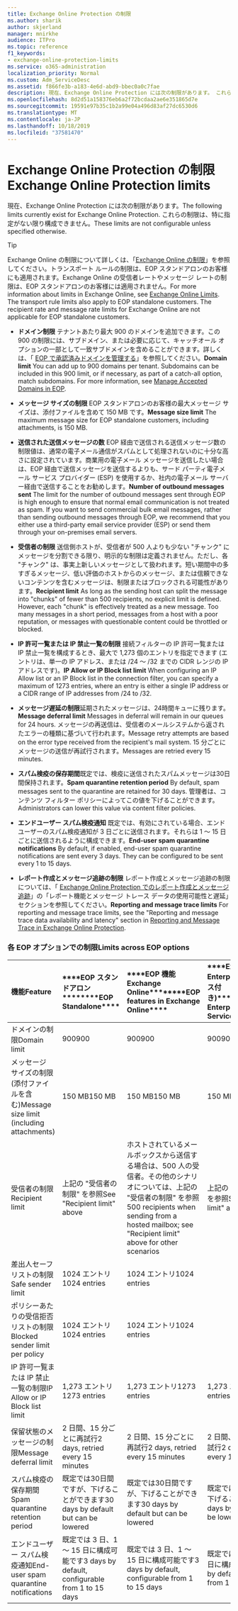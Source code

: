 ```yaml
---
title: Exchange Online Protection の制限
ms.author: sharik
author: skjerland
manager: mnirkhe
audience: ITPro
ms.topic: reference
f1_keywords:
- exchange-online-protection-limits
ms.service: o365-administration
localization_priority: Normal
ms.custom: Adm_ServiceDesc
ms.assetid: f866fe3b-a183-4e6d-abd9-bbec0a0c7fae
description: 現在、Exchange Online Protection には次の制限があります。 これらの制限は、特に指定がない限り構成できません。
ms.openlocfilehash: 8d2d51a158376eb6a2f72bcdaa2ae6e351865d7e
ms.sourcegitcommit: 19591e97b35c1b2a99e04a496d83af27dc6530d6
ms.translationtype: MT
ms.contentlocale: ja-JP
ms.lasthandoff: 10/18/2019
ms.locfileid: "37581470"
---
```

# <a name="exchange-online-protection-limits"></a><span data-ttu-id="c1863-104">Exchange Online Protection の制限</span><span class="sxs-lookup"><span data-stu-id="c1863-104">Exchange Online Protection limits</span></span>

<span data-ttu-id="c1863-105">現在、Exchange Online Protection には次の制限があります。</span><span class="sxs-lookup"><span data-stu-id="c1863-105">The following limits currently exist for Exchange Online Protection.</span></span> <span data-ttu-id="c1863-106">これらの制限は、特に指定がない限り構成できません。</span><span class="sxs-lookup"><span data-stu-id="c1863-106">These limits are not configurable unless specified otherwise.</span></span> 
  
> [!TIP]
> <span data-ttu-id="c1863-p103">Exchange Online の制限について詳しくは、「[Exchange Online の制限](../exchange-online-service-description/exchange-online-limits.md)」を参照してください。トランスポート ルールの制限は、EOP スタンドアロンのお客様にも適用されます。Exchange Online の受信者レートやメッセージ レートの制限は、EOP スタンドアロンのお客様には適用されません。</span><span class="sxs-lookup"><span data-stu-id="c1863-p103">For more information about limits in Exchange Online, see [Exchange Online Limits](../exchange-online-service-description/exchange-online-limits.md). The transport rule limits also apply to EOP standalone customers. The recipient rate and message rate limits for Exchange Online are not applicable for EOP standalone customers.</span></span> 
  
- <span data-ttu-id="c1863-p104">**ドメイン制限** テナントあたり最大 900 のドメインを追加できます。この 900 の制限には、サブドメイン、または必要に応じて、キャッチオール オプションの一部として一致サブドメインを含めることができます。詳しくは、「 [EOP で承認済みドメインを管理する](https://go.microsoft.com/fwlink/p/?LinkId=282239)」を参照してください。</span><span class="sxs-lookup"><span data-stu-id="c1863-p104">**Domain limit** You can add up to 900 domains per tenant. Subdomains can be included in this 900 limit, or if necessary, as part of a catch-all option, match subdomains. For more information, see [Manage Accepted Domains in EOP](https://go.microsoft.com/fwlink/p/?LinkId=282239).</span></span>
    
- <span data-ttu-id="c1863-113">**メッセージ サイズの制限** EOP スタンドアロンのお客様の最大メッセージ サイズは、添付ファイルを含めて 150 MB です。</span><span class="sxs-lookup"><span data-stu-id="c1863-113">**Message size limit** The maximum message size for EOP standalone customers, including attachments, is 150 MB.</span></span> 
    
- <span data-ttu-id="c1863-p105">**送信された送信メッセージの数** EOP 経由で送信される送信メッセージ数の制限値は、通常の電子メール通信がスパムとして処理されないのに十分な高さに設定されています。商業用の電子メール メッセージを送信したい場合は、EOP 経由で送信メッセージを送信するよりも、サード パーティ電子メール サービス プロバイダー (ESP) を使用するか、社内の電子メール サーバー経由で送信することをお勧めします。</span><span class="sxs-lookup"><span data-stu-id="c1863-p105">**Number of outbound messages sent** The limit for the number of outbound messages sent through EOP is high enough to ensure that normal email communication is not treated as spam. If you want to send commercial bulk email messages, rather than sending outbound messages through EOP, we recommend that you either use a third-party email service provider (ESP) or send them through your on-premises email servers.</span></span> 
    
- <span data-ttu-id="c1863-p106">**受信者の制限** 送信側ホストが、受信者が 500 人よりも少ない "チャンク" にメッセージを分割できる限り、明示的な制限は定義されません。ただし、各 "チャンク" は、事実上新しいメッセージとして扱われます。短い期間中の多すぎるメッセージ、低い評価のホストからのメッセージ、または信頼できないコンテンツを含むメッセージは、制限またはブロックされる可能性があります。</span><span class="sxs-lookup"><span data-stu-id="c1863-p106">**Recipient limit** As long as the sending host can split the message into "chunks" of fewer than 500 recipients, no explicit limit is defined. However, each "chunk" is effectively treated as a new message. Too many messages in a short period, messages from a host with a poor reputation, or messages with questionable content could be throttled or blocked.</span></span> 
    
- <span data-ttu-id="c1863-119">**IP 許可一覧または IP 禁止一覧の制限** 接続フィルターの IP 許可一覧または IP 禁止一覧を構成するとき、最大で 1,273 個のエントリを指定できます (エントリは、単一の IP アドレス、または /24 ～ /32 までの CIDR レンジの IP アドレスです)。</span><span class="sxs-lookup"><span data-stu-id="c1863-119">**IP Allow or IP Block list limit** When configuring an IP Allow list or an IP Block list in the connection filter, you can specify a maximum of 1273 entries, where an entry is either a single IP address or a CIDR range of IP addresses from /24 to /32.</span></span> 
    
- <span data-ttu-id="c1863-120">**メッセージ遅延の制限**延期されたメッセージは、24時間キューに残ります。</span><span class="sxs-lookup"><span data-stu-id="c1863-120">**Message deferral limit** Messages in deferral will remain in our queues for 24 hours.</span></span> <span data-ttu-id="c1863-121">メッセージの再送信は、受信者のメールシステムから返されたエラーの種類に基づいて行われます。</span><span class="sxs-lookup"><span data-stu-id="c1863-121">Message retry attempts are based on the error type received from the recipient's mail system.</span></span> <span data-ttu-id="c1863-122">15 分ごとにメッセージの送信が再試行されます。</span><span class="sxs-lookup"><span data-stu-id="c1863-122">Messages are retried every 15 minutes.</span></span> 
    
- <span data-ttu-id="c1863-123">**スパム検疫の保存期間**既定では、検疫に送信されたスパムメッセージは30日間保持されます。</span><span class="sxs-lookup"><span data-stu-id="c1863-123">**Spam quarantine retention period** By default, spam messages sent to the quarantine are retained for 30 days.</span></span> <span data-ttu-id="c1863-124">管理者は、コンテンツ フィルター ポリシーによってこの値を下げることができます。</span><span class="sxs-lookup"><span data-stu-id="c1863-124">Administrators can lower this value via content filter policies.</span></span> 
    
- <span data-ttu-id="c1863-p109">**エンドユーザー スパム検疫通知** 既定では、有効にされている場合、エンドユーザーのスパム検疫通知が 3 日ごとに送信されます。それらは 1 ～ 15 日ごとに送信されるように構成できます。</span><span class="sxs-lookup"><span data-stu-id="c1863-p109">**End-user spam quarantine notifications** By default, if enabled, end-user spam quarantine notifications are sent every 3 days. They can be configured to be sent every 1 to 15 days.</span></span> 
    
- <span data-ttu-id="c1863-127">**レポート作成とメッセージ追跡の制限** レポート作成とメッセージ追跡の制限については、「 [Exchange Online Protection でのレポート作成とメッセージ追跡](https://go.microsoft.com/fwlink/?LinkId=394248)」の「レポート機能とメッセージ トレース データの使用可能性と遅延」セクションを参照してください。</span><span class="sxs-lookup"><span data-stu-id="c1863-127">**Reporting and message trace limits** For reporting and message trace limits, see the "Reporting and message trace data availability and latency" section in [Reporting and Message Trace in Exchange Online Protection](https://go.microsoft.com/fwlink/?LinkId=394248).</span></span>
    
### <a name="limits-across-eop-options"></a><span data-ttu-id="c1863-128">各 EOP オプションでの制限</span><span class="sxs-lookup"><span data-stu-id="c1863-128">Limits across EOP options</span></span>

|<span data-ttu-id="c1863-129">**機能**</span><span class="sxs-lookup"><span data-stu-id="c1863-129">**Feature**</span></span>|<span data-ttu-id="c1863-130">\*\*\*\*EOP スタンドアロン\*\*\*\*</span><span class="sxs-lookup"><span data-stu-id="c1863-130">\*\*\*\*EOP Standalone\*\*\*\*</span></span>|<span data-ttu-id="c1863-131">\*\*\*\*EOP 機能Exchange Online\*\*\*\*</span><span class="sxs-lookup"><span data-stu-id="c1863-131">\*\*\*\*EOP features in Exchange Online\*\*\*\*</span></span>|<span data-ttu-id="c1863-132">\*\*\*\*Exchange Enterprise CAL (サービス付き)\*\*\*\*</span><span class="sxs-lookup"><span data-stu-id="c1863-132">\*\*\*\*Exchange Enterprise CAL with Services\*\*\*\*</span></span>|
|:-----|:-----|:-----|:-----|
|<span data-ttu-id="c1863-133">ドメインの制限</span><span class="sxs-lookup"><span data-stu-id="c1863-133">Domain limit</span></span>  <br/> |<span data-ttu-id="c1863-134">900</span><span class="sxs-lookup"><span data-stu-id="c1863-134">900</span></span>  <br/> |<span data-ttu-id="c1863-135">900</span><span class="sxs-lookup"><span data-stu-id="c1863-135">900</span></span>  <br/> |<span data-ttu-id="c1863-136">900</span><span class="sxs-lookup"><span data-stu-id="c1863-136">900</span></span>  <br/> |
|<span data-ttu-id="c1863-137">メッセージ サイズの制限 (添付ファイルを含む)</span><span class="sxs-lookup"><span data-stu-id="c1863-137">Message size limit (including attachments)</span></span>  <br/> |<span data-ttu-id="c1863-138">150 MB</span><span class="sxs-lookup"><span data-stu-id="c1863-138">150 MB</span></span>  <br/> |<span data-ttu-id="c1863-139">150 MB</span><span class="sxs-lookup"><span data-stu-id="c1863-139">150 MB</span></span>  <br/> |<span data-ttu-id="c1863-140">150 MB</span><span class="sxs-lookup"><span data-stu-id="c1863-140">150 MB</span></span>  <br/> |
|<span data-ttu-id="c1863-141">受信者の制限</span><span class="sxs-lookup"><span data-stu-id="c1863-141">Recipient limit</span></span>  <br/> |<span data-ttu-id="c1863-142">上記の "受信者の制限" を参照</span><span class="sxs-lookup"><span data-stu-id="c1863-142">See "Recipient limit" above</span></span>  <br/> |<span data-ttu-id="c1863-143">ホストされているメールボックスから送信する場合は、500 人の受信者。その他のシナリオについては、上記の "受信者の制限" を参照</span><span class="sxs-lookup"><span data-stu-id="c1863-143">500 recipients when sending from a hosted mailbox; see "Recipient limit" above for other scenarios</span></span>  <br/> |<span data-ttu-id="c1863-144">上記の "受信者の制限" を参照</span><span class="sxs-lookup"><span data-stu-id="c1863-144">See "Recipient limit" above</span></span>  <br/> |
|<span data-ttu-id="c1863-145">差出人セーフ リストの制限</span><span class="sxs-lookup"><span data-stu-id="c1863-145">Safe sender limit</span></span>  <br/> |<span data-ttu-id="c1863-146">1024 エントリ</span><span class="sxs-lookup"><span data-stu-id="c1863-146">1024 entries</span></span>  <br/> |<span data-ttu-id="c1863-147">1024 エントリ</span><span class="sxs-lookup"><span data-stu-id="c1863-147">1024 entries</span></span>  <br/> ||
|<span data-ttu-id="c1863-148">ポリシーあたりの受信拒否リストの制限</span><span class="sxs-lookup"><span data-stu-id="c1863-148">Blocked sender limit per policy</span></span>  <br/> |<span data-ttu-id="c1863-149">1024 エントリ</span><span class="sxs-lookup"><span data-stu-id="c1863-149">1024 entries</span></span>  <br/> |<span data-ttu-id="c1863-150">1024 エントリ</span><span class="sxs-lookup"><span data-stu-id="c1863-150">1024 entries</span></span>  <br/> ||
|<span data-ttu-id="c1863-151">IP 許可一覧または IP 禁止一覧の制限</span><span class="sxs-lookup"><span data-stu-id="c1863-151">IP Allow or IP Block list limit</span></span>  <br/> |<span data-ttu-id="c1863-152">1,273 エントリ</span><span class="sxs-lookup"><span data-stu-id="c1863-152">1273 entries</span></span>  <br/> |<span data-ttu-id="c1863-153">1,273 エントリ</span><span class="sxs-lookup"><span data-stu-id="c1863-153">1273 entries</span></span>  <br/> |<span data-ttu-id="c1863-154">1,273 エントリ</span><span class="sxs-lookup"><span data-stu-id="c1863-154">1273 entries</span></span>  <br/> |
|<span data-ttu-id="c1863-155">保留状態のメッセージの制限</span><span class="sxs-lookup"><span data-stu-id="c1863-155">Message deferral limit</span></span>  <br/> |<span data-ttu-id="c1863-156">2 日間、15 分ごとに再試行</span><span class="sxs-lookup"><span data-stu-id="c1863-156">2 days, retried every 15 minutes</span></span>  <br/> |<span data-ttu-id="c1863-157">2 日間、15 分ごとに再試行</span><span class="sxs-lookup"><span data-stu-id="c1863-157">2 days, retried every 15 minutes</span></span>  <br/> |<span data-ttu-id="c1863-158">2 日間、15 分ごとに再試行</span><span class="sxs-lookup"><span data-stu-id="c1863-158">2 days, retried every 15 minutes</span></span>  <br/> |
|<span data-ttu-id="c1863-159">スパム検疫の保存期間</span><span class="sxs-lookup"><span data-stu-id="c1863-159">Spam quarantine retention period</span></span>  <br/> |<span data-ttu-id="c1863-160">既定では30日間ですが、下げることができます</span><span class="sxs-lookup"><span data-stu-id="c1863-160">30 days by default but can be lowered</span></span>  <br/> |<span data-ttu-id="c1863-161">既定では30日間ですが、下げることができます</span><span class="sxs-lookup"><span data-stu-id="c1863-161">30 days by default but can be lowered</span></span>  <br/> |<span data-ttu-id="c1863-162">既定では30日間ですが、下げることができます</span><span class="sxs-lookup"><span data-stu-id="c1863-162">30 days by default but can be lowered</span></span>  <br/> |
|<span data-ttu-id="c1863-163">エンドユーザー スパム検疫通知</span><span class="sxs-lookup"><span data-stu-id="c1863-163">End-user spam quarantine notifications</span></span>  <br/> |<span data-ttu-id="c1863-164">既定では 3 日、1 ～ 15 日に構成可能です</span><span class="sxs-lookup"><span data-stu-id="c1863-164">3 days by default, configurable from 1 to 15 days</span></span>  <br/> |<span data-ttu-id="c1863-165">既定では 3 日、1 ～ 15 日に構成可能です</span><span class="sxs-lookup"><span data-stu-id="c1863-165">3 days by default, configurable from 1 to 15 days</span></span>  <br/> |<span data-ttu-id="c1863-166">既定では 3 日、1 ～ 15 日に構成可能です</span><span class="sxs-lookup"><span data-stu-id="c1863-166">3 days by default, configurable from 1 to 15 days</span></span>  <br/> |
   

